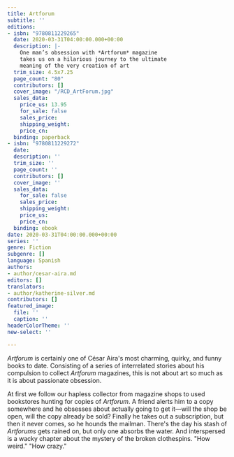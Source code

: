 ```yaml
---
title: Artforum
subtitle: ''
editions:
- isbn: "9780811229265"
  date: 2020-03-31T04:00:00.000+00:00
  description: |-
    One man’s obsession with *Artforum* magazine
    takes us on a hilarious journey to the ultimate
    meaning of the very creation of art
  trim_size: 4.5x7.25
  page_count: "80"
  contributors: []
  cover_image: "/RCD_ArtForum.jpg"
  sales_data:
    price_us: 13.95
    for_sale: false
    sales_price: 
    shipping_weight: 
    price_cn: 
  binding: paperback
- isbn: "9780811229272"
  date: 
  description: ''
  trim_size: ''
  page_count: ''
  contributors: []
  cover_image: ''
  sales_data:
    for_sale: false
    sales_price: 
    shipping_weight: 
    price_us: 
    price_cn: 
  binding: ebook
date: 2020-03-31T04:00:00.000+00:00
series: ''
genre: Fiction
subgenre: []
language: Spanish
authors:
- author/cesar-aira.md
editors: []
translators:
- author/katherine-silver.md
contributors: []
featured_image:
  file: ''
  caption: ''
headerColorTheme: ''
new-select: ''

---
```

_Artforum_ is certainly one of César Aira's most charming, quirky, and funny books to date. Consisting of a series of interrelated stories about his compulsion to collect _Artforum_ magazines, this is not about art so much as it is about passionate obsession. 

At first we follow our hapless collector from magazine shops to used bookstores hunting for copies of _Artforum_. A friend alerts him to a copy somewhere and he obsesses about actually going to get it—will the shop be open, will the copy already be sold? Finally he takes out a subscription, but then it never comes, so he hounds the mailman. There's the day his stash of _Artforums_ gets rained on, but only one absorbs the water. And interspersed is a wacky chapter about the mystery of the broken clothespins. "How weird." "How crazy."